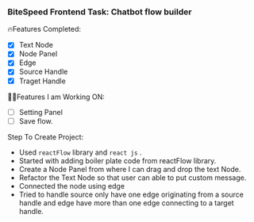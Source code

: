 ### BiteSpeed Frontend Task: Chatbot flow builder

🔥Features Completed:
- [x] Text Node
- [x] Node Panel
- [x] Edge
- [x] Source Handle
- [x] Traget Handle

👩‍💻Features I am Working ON:
- [ ] Setting Panel
- [ ] Save flow.

Step To Create Project:

- Used `reactFlow` library and `react js` .
- Started with adding boiler plate code from reactFlow library.
- Create a Node Panel from where I can drag and drop the text Node.
- Refactor the Text Node so that user can able to put custom message.
- Connected the node using edge
- Tried to handle  source only have one edge originating from a source handle  and edge have more than one edge connecting to a target handle.


